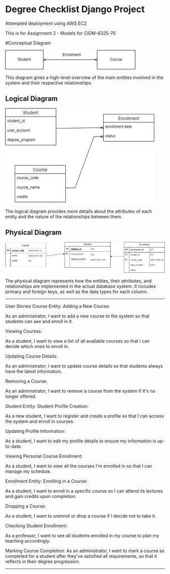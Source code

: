 #  Degree Checklist Django Project


Attempted deployment using AWS EC2

This is for Assignment 2 - Models for CIDM-6325-70

#Conceptual Diagram

![Conceptual Diagram](./images/Degree_checklist_conceptual.drawio.png)

This diagram gives a high-level overview of the main entities involved in the system and their respective relationships.

## Logical Diagram

![Logical Diagram](./images/Degree_checklist_logical.drawio.png)

The logical diagram provides more details about the attributes of each entity and the nature of the relationships between them.

## Physical Diagram

![Physical Diagram](./images/Degree_checklist_physical.drawio.png)

The physical diagram represents how the entities, their attributes, and relationships are implemented in the actual database system. It includes primary and foreign keys, as well as the data types for each column.

---

User Stories
Course Entity:
Adding a New Course:

As an administrator, I want to add a new course to the system so that students can see and enroll in it.

Viewing Courses:

As a student, I want to view a list of all available courses so that I can decide which ones to enroll in.

Updating Course Details:

As an administrator, I want to update course details so that students always have the latest information.

Removing a Course:

As an administrator, I want to remove a course from the system if it's no longer offered.

Student Entity:
Student Profile Creation:

As a new student, I want to register and create a profile so that I can access the system and enroll in courses.

Updating Profile Information:

As a student, I want to edit my profile details to ensure my information is up-to-date.

Viewing Personal Course Enrollment:

As a student, I want to view all the courses I'm enrolled in so that I can manage my schedule.

Enrollment Entity:
Enrolling in a Course:

As a student, I want to enroll in a specific course so I can attend its lectures and gain credits upon completion.

Dropping a Course:

As a student, I want to unenroll or drop a course if I decide not to take it.

Checking Student Enrollment:

As a professor, I want to see all students enrolled in my course to plan my teaching accordingly.

Marking Course Completion:
As an administrator, I want to mark a course as completed for a student after they've satisfied all requirements, so that it reflects in their degree progression.

---

